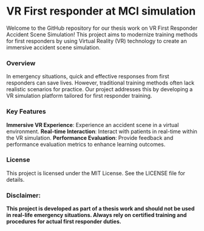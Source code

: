 
# VR First responder at MCI simulation 
Welcome to the GitHub repository for our thesis work on VR First Responder Accident Scene Simulation! This project aims to modernize training methods for first responders by using Virtual Reality (VR) technology to create an immersive accident scene simulation.

### Overview
In emergency situations, quick and effective responses from first responders can save lives. However, traditional training methods often lack realistic scenarios for practice. Our project addresses this by developing a VR simulation platform tailored for first responder training.

### Key Features
**Immersive VR Experience**: Experience an accident scene in a virtual environment.
**Real-time Interaction**: Interact with patients in real-time within the VR simulation.
**Performance Evaluation**: Provide feedback and performance evaluation metrics to enhance learning outcomes.

### License
This project is licensed under the MIT License. See the LICENSE file for details.

### Disclaimer: 
**This project is developed as part of a thesis work and should not be used in real-life emergency situations. Always rely on certified training and procedures for actual first responder duties.**
